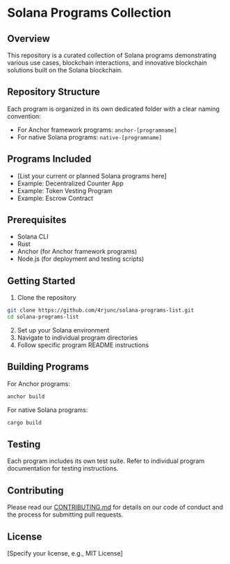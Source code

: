 # Solana Programs Collection

## Overview

This repository is a curated collection of Solana programs demonstrating various use cases, blockchain interactions, and innovative blockchain solutions built on the Solana blockchain.

## Repository Structure

Each program is organized in its own dedicated folder with a clear naming convention:

- For Anchor framework programs: `anchor-[programname]`
- For native Solana programs: `native-[programname]`

## Programs Included

- [List your current or planned Solana programs here]
- Example: Decentralized Counter App
- Example: Token Vesting Program
- Example: Escrow Contract

## Prerequisites

- Solana CLI
- Rust
- Anchor (for Anchor framework programs)
- Node.js (for deployment and testing scripts)

## Getting Started

1. Clone the repository

```bash
git clone https://github.com/4rjunc/solana-programs-list.git
cd solana-programs-list
```

2. Set up your Solana environment
3. Navigate to individual program directories
4. Follow specific program README instructions

## Building Programs

For Anchor programs:

```bash
anchor build
```

For native Solana programs:

```bash
cargo build
```

## Testing

Each program includes its own test suite. Refer to individual program documentation for testing instructions.

## Contributing

Please read our [CONTRIBUTING.md](CONTRIBUTING.md) for details on our code of conduct and the process for submitting pull requests.

## License

[Specify your license, e.g., MIT License]
